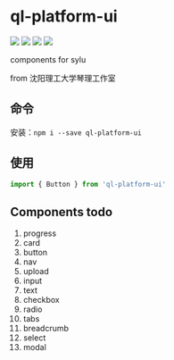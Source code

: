 # ql-platform-ui
![](https://img.shields.io/bundlephobia/min/ql-platform-ui.svg?style=flat)
![](https://img.shields.io/npm/dw/ql-platform-ui.svg?style=flat)
![](https://img.shields.io/npm/l/ql-platform-ui.svg?style=flat)
![](https://img.shields.io/npm/v/ql-platform-ui.svg?style=flat)

components for sylu

from 沈阳理工大学琴理工作室


## 命令

安装：`npm i --save ql-platform-ui`

## 使用

``` javascript
import { Button } from 'ql-platform-ui'

```
## Components todo

1. progress
2. card
3. button
4. nav
5. upload
6. input
7. text
8. checkbox
9. radio
10. tabs
11. breadcrumb
12. select
13. modal